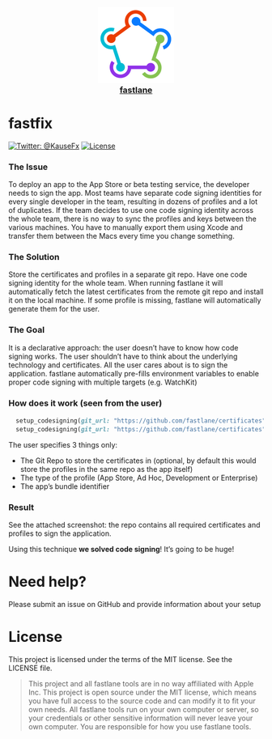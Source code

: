 <h3 align="center">
  <a href="https://github.com/fastlane/fastlane">
    <img src="assets/fastlane.png" width="150" />
    <br />
    fastlane
  </a>
</h3>


fastfix
============

[![Twitter: @KauseFx](https://img.shields.io/badge/contact-@KrauseFx-blue.svg?style=flat)](https://twitter.com/KrauseFx)
[![License](https://img.shields.io/badge/license-MIT-green.svg?style=flat)](https://github.com/fastlane/fastfix/blob/master/LICENSE)

### The Issue

To deploy an app to the App Store or beta testing service, the developer needs to sign the app. Most teams have separate code signing identities for every single developer in the team, resulting in dozens of profiles and a lot of duplicates.
If the team decides to use one code signing identity across the whole team, there is no way to sync the profiles and keys between the various machines. You have to manually export them using Xcode and transfer them between the Macs every time you change something. 

### The Solution

Store the certificates and profiles in a separate git repo. Have one code signing identity for the whole team. When running fastlane it will automatically fetch the latest certificates from the remote git repo and install it on the local machine. If some profile is missing, fastlane will automatically generate them for the user.

### The Goal

It is a declarative approach: the user doesn’t have to know how code signing works. The user shouldn’t have to think about the underlying technology and certificates. All the user cares about is to sign the application.
fastlane automatically pre-fills environment variables to enable proper code signing with multiple targets (e.g. WatchKit)

### How does it work (seen from the user)

```ruby
  setup_codesigning(git_url: "https://github.com/fastlane/certificates", type: :development)
  setup_codesigning(git_url: "https://github.com/fastlane/certificates", type: :adhoc, app_identifier: "tools.fastlane.app")
```

The user specifies 3 things only:
- The Git Repo to store the certificates in (optional, by default this would store the profiles in the same repo as the app itself)
- The type of the profile (App Store, Ad Hoc, Development or Enterprise)
- The app’s bundle identifier


### Result

See the attached screenshot: the repo contains all required certificates and profiles to sign the application.

Using this technique **we solved code signing**! It’s going to be huge!

# Need help?
Please submit an issue on GitHub and provide information about your setup

# License
This project is licensed under the terms of the MIT license. See the LICENSE file.

> This project and all fastlane tools are in no way affiliated with Apple Inc. This project is open source under the MIT license, which means you have full access to the source code and can modify it to fit your own needs. All fastlane tools run on your own computer or server, so your credentials or other sensitive information will never leave your own computer. You are responsible for how you use fastlane tools.
